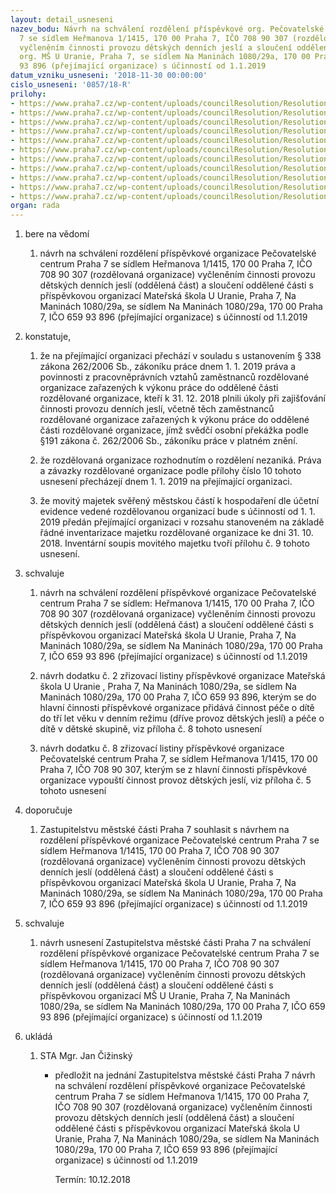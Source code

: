 ```yaml
---
layout: detail_usneseni
nazev_bodu: Návrh na schválení rozdělení příspěvkové org. Pečovatelské centrum Praha
  7 se sídlem Heřmanova 1/1415, 170 00 Praha 7, IČO 708 90 307 (rozdělovaná organizace)
  vyčleněním činnosti provozu dětských denních jeslí a sloučení oddělené části s příspěvkovou
  org. MŠ U Uranie, Praha 7, se sídlem Na Maninách 1080/29a, 170 00 Praha 7, IČO 659
  93 896 (přejímající organizace) s účinností od 1.1.2019
datum_vzniku_usneseni: '2018-11-30 00:00:00'
cislo_usneseni: '0857/18-R'
prilohy:
- https://www.praha7.cz/wp-content/uploads/councilResolution/Resolutions/30399/export/20181129_KSS_REV_RMC_Duvodova_zprava_jesle~412659.docx
- https://www.praha7.cz/wp-content/uploads/councilResolution/Resolutions/30399/export/Zrizovaci_listina~412658.pdf
- https://www.praha7.cz/wp-content/uploads/councilResolution/Resolutions/30399/export/PC_dod16~412657.pdf
- https://www.praha7.cz/wp-content/uploads/councilResolution/Resolutions/30399/export/PC_dod7~412656.pdf
- https://www.praha7.cz/wp-content/uploads/councilResolution/Resolutions/30399/export/19112018_OPV_Dodatek_c_8_ZL_PCP~412655.doc
- https://www.praha7.cz/wp-content/uploads/councilResolution/Resolutions/30399/export/ZL_MS_U_Uranie~412654.pdf
- https://www.praha7.cz/wp-content/uploads/councilResolution/Resolutions/30399/export/Dodatek_c1_k_ZL__MS_U_Uranie_~412653.pdf
- https://www.praha7.cz/wp-content/uploads/councilResolution/Resolutions/30399/export/Dodatek_c_2_ZL_MS_U_Uranie~412652.doc
- https://www.praha7.cz/wp-content/uploads/councilResolution/Resolutions/30399/export/20181129_inventarnisoupismajetkuDDJ~412651.pdf
- https://www.praha7.cz/wp-content/uploads/councilResolution/Resolutions/30399/export/20181129_priloha_prevadenapravaazavazky~412650.docx
- https://www.praha7.cz/wp-content/uploads/councilResolution/Resolutions/30399/export/export~412821.pdf
organ: rada
---
```

<ol id="urzList" class="urzList_view"><li class="urzClass1" id=""><span name="1">bere na vědomí</span><ol class="urzOlClass decimal "><li class="urzClass2" id="" style="text-align: left;"><span><p>návrh na schválení rozdělení příspěvkové organizace Pečovatelské centrum Praha 7 se sídlem Heřmanova 1/1415, 170 00 Praha 7, IČO 708 90 307 (rozdělovaná organizace) vyčleněním činnosti provozu dětských denních jeslí (oddělená část) a sloučení oddělené části s příspěvkovou organizací Mateřská škola U Uranie, Praha 7, Na Maninách 1080/29a, se sídlem Na Maninách 1080/29a, 170 00 Praha 7, IČO 659 93 896 (přejímající organizace) s účinností od 1.1.2019</p></span></li></ol></li><li class="urzClass1" id=""><span name="50">konstatuje,</span><ol class="urzOlClass decimal " id=""><li class="urzClass2" id="" style="text-align: left;"><span><p>že na přejímající organizaci přechází v souladu s ustanovením § 338 zákona 262/2006 Sb., zákoníku práce dnem 1. 1. 2019 práva a povinnosti z pracovněprávních vztahů zaměstnanců rozdělované organizace zařazených k výkonu práce do oddělené části rozdělované organizace, kteří k 31. 12. 2018 plnili úkoly při zajišťování činnosti provozu denních jeslí, včetně těch zaměstnanců rozdělované organizace zařazených k výkonu práce do oddělené části rozdělované organizace, jímž svědčí osobní překážka podle §191 zákona č. 262/2006 Sb., zákoníku práce v platném znění.</p></span></li><li class="urzClass2" id="" style="text-align: left;"><span><p>že rozdělovaná organizace rozhodnutím o rozdělení nezaniká. Práva a závazky rozdělované organizace podle přílohy číslo 10 tohoto usnesení přecházejí dnem 1. 1. 2019 na přejímající organizaci.</p></span></li><li class="urzClass2" id="" style="text-align: left;"><span><p>že movitý majetek svěřený městskou částí k hospodaření dle účetní evidence vedené rozdělovanou organizací bude s účinností od 1. 1. 2019 předán přejímající organizaci v rozsahu stanoveném na základě řádné inventarizace majetku rozdělované organizace ke dni 31. 10. 2018. Inventární soupis movitého majetku tvoří přílohu č. 9 tohoto usnesení.</p></span></li></ol></li><li class="urzClass1" id=""><span name="24">schvaluje</span><ol class="urzOlClass decimal "><li class="urzClass2" id="" style="text-align: left;"><span><p>návrh na schválení rozdělení příspěvkové organizace Pečovatelské centrum Praha 7 se sídlem: Heřmanova 1/1415, 170 00 Praha 7, IČO 708 90 307 (rozdělovaná organizace) vyčleněním činnosti provozu dětských denních jeslí (oddělená část) a sloučení oddělené části s příspěvkovou organizací Mateřská škola U Uranie, Praha 7, Na Maninách 1080/29a, se sídlem Na Maninách 1080/29a, 170 00 Praha 7, IČO 659 93 896 (přejímající organizace) s účinností od 1.1.2019</p></span></li><li class="urzClass2" id="" style="text-align: left;"><span><p>návrh dodatku č. 2 zřizovací listiny příspěvkové organizace Mateřská škola U Uranie , Praha 7, Na Maninách 1080/29a, se sídlem Na Maninách 1080/29a, 170 00 Praha 7, IČO 659 93 896, kterým se do hlavní činnosti příspěvkové organizace přidává činnost péče o dítě do tří let věku v denním režimu (dříve provoz dětských jeslí) a péče o dítě v dětské skupině, viz příloha č. 8 tohoto usnesení <br></p></span></li><li class="urzClass2" id="" style="text-align: left;"><span><p>návrh dodatku č. 8 zřizovací listiny příspěvkové organizace Pečovatelské centrum Praha 7, se sídlem Heřmanova 1/1415, 170 00 Praha 7, IČO 708 90 307, kterým se z hlavní činnosti příspěvkové organizace vypouští činnost provoz dětských jeslí, viz příloha č. 5 tohoto usnesení<br></p></span></li></ol></li><li class="urzClass1" id=""><span name="4">doporučuje</span><ol class="urzOlClass decimal "><li class="urzClass2" id="" style="text-align: left;"><span><p>Zastupitelstvu městské části Praha 7 souhlasit s návrhem na rozdělení příspěvkové organizace Pečovatelské centrum Praha 7 se sídlem Heřmanova 1/1415, 170 00 Praha 7, IČO 708 90 307 (rozdělovaná organizace) vyčleněním činnosti provozu dětských denních jeslí (oddělená část) a sloučení oddělené části s příspěvkovou organizací Mateřská škola U Uranie, Praha 7, Na Maninách 1080/29a, se sídlem Na Maninách 1080/29a, 170 00 Praha 7, IČO 659 93 896 (přejímající organizace) s účinností od 1.1.2019</p></span></li></ol></li><li class="urzClass1" id=""><span name="24">schvaluje</span><ol class="urzOlClass decimal "><li class="urzClass2" id="" style="text-align: left;"><span><p>návrh usnesení Zastupitelstva městské části Praha 7 na schválení rozdělení příspěvkové organizace Pečovatelské centrum Praha 7 se sídlem Heřmanova 1/1415, 170 00 Praha 7, IČO 708 90 307 (rozdělovaná organizace) vyčleněním činnosti provozu dětských denních jeslí (oddělená část) a sloučení oddělené části s příspěvkovou organizací MŠ U Uranie, Praha 7, Na Maninách 1080/29a, se sídlem Na Maninách 1080/29a, 170 00 Praha 7, IČO 659 93 896 (přejímající organizace) s účinností od 1.1.2019</p></span></li></ol></li><li class="urzClass1" id="urzUkoly"><span name="1">ukládá</span><ol class="urzOlClass"><li class="urzClass2"><span><p>STA Mgr. Jan Čižinský</p></span><ul class="urzUlClass"><li class="urzClass3"><span><p>předložit na jednání Zastupitelstva městské části Praha 7 návrh na schválení rozdělení příspěvkové organizace Pečovatelské centrum Praha 7 se sídlem Heřmanova 1/1415, 170 00 Praha 7, IČO 708 90 307 (rozdělovaná organizace) vyčleněním činnosti provozu dětských denních jeslí (oddělená část) a sloučení oddělené části s příspěvkovou organizací Mateřská škola U Uranie, Praha 7, Na Maninách 1080/29a, se sídlem Na Maninách 1080/29a, 170 00 Praha 7, IČO 659 93 896 (přejímající organizace) s účinností od 1.1.2019</p></span><span class="urzUkolTermin">  Termín:&nbsp;10.12.2018</span></li></ul></li></ol></li></ol>